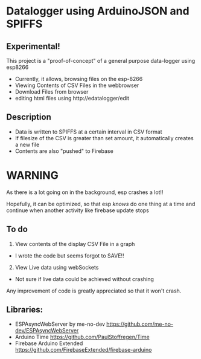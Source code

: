 # Datalogger using ArduinoJSON and SPIFFS

## Experimental!

This project is a "proof-of-concept" of a general purpose data-logger using esp8266

* Currently, it allows, browsing files on the esp-8266
* Viewing Contents of CSV Files in the webbrowser
* Download Files from browser
* editing html files using http://edatalogger/edit

## Description

* Data is written to SPIFFS at a certain interval in CSV format
* If filesize of the CSV is greater than set amount, it automatically creates a new file
* Contents are also "pushed" to Firebase


# WARNING

As there is a lot going on in the background, esp crashes a lot!!

Hopefully, it can be optimized, so that esp *knows* do one thing at a time and continue when another activity like firebase update stops

## To do

1. View contents of the display CSV File in a graph
- I wrote the code but seems forgot to SAVE!!

2. View Live data using webSockets
- Not sure if live data could be achieved without crashing

Any improvement of code is greatly appreciated so that it won't crash.

## Libraries:
- ESPAsyncWebServer by me-no-dev https://github.com/me-no-dev/ESPAsyncWebServer
- Arduino Time https://github.com/PaulStoffregen/Time
- Firebase Arduino Extended https://github.com/FirebaseExtended/firebase-arduino
